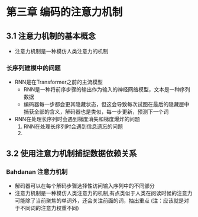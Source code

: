 # 第三章 编码的注意力机制
## 3.1 注意力机制的基本概念
- 注意力机制是一种模仿人类注意力的机制
### 长序列建模中的问题
- RNN是在Transformer之前的主流模型
    - RNN是一种将前序步骤的输出作为输入的神经网络模型，文本是一种序列数据
    - 编码器每一步都会更其隐藏状态，但这会导致每次试图在最后的隐藏层中捕获全部的含义，解码器也是类似，每一步更新，预测下一个词
- RNN在处理长序列时会遇到梯度消失和梯度爆炸的问题
    1. RNN在处理长序列时会遇到信息遗忘的问题
    2. 
## 3.2 使用注意力机制捕捉数据依赖关系
### Bahdanan 注意力机制
- 解码器可以在每个解码步骤选择性访问输入序列中的不同部分
- 注意力机制是一种模仿人类注意力的机制,有点类似于人类在阅读时候的注意力可能除了当前聚焦的单词外，还会关注前面的词，抽出重点 (注：应该就是对于不同词的注意力权重不同)

